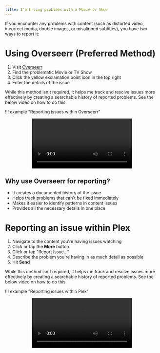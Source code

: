```yaml
---
title: I'm having problems with a Movie or Show
---
```


If you encounter any problems with content (such as distorted video, incorrect media, double images, or misaligned subtitles), you have two ways to report it:

# Using Overseerr (Preferred Method)

   1. Visit [Overseerr](https://overseerr.bitpushr.net)
   2. Find the problematic Movie or TV Show
   3. Click the yellow exclamation point icon in the top right
   4. Enter the details of the issue

   While this method isn't required, it helps me track and resolve issues more effectively by creating a searchable history of reported problems. See the below video on how to do this.

!!! example "Reporting issues within Overseerr"
    <center><video style="width:65%" controls="true" alt="type:video">
        <source src="../../assets/video/overseerr-reporting-issues.webm" type="video/webm">
    </video></center>

## Why use Overseerr for reporting?

- It creates a documented history of the issue
- Helps track problems that can't be fixed immediately
- Makes it easier to identify patterns in content issues
- Provides all the necessary details in one place

# Reporting an issue within Plex

   1. Navigate to the content you're having issues watching
   2. Click or tap the **More** button
   3. Click or tap "Report Issue..."
   4. Describe the problem you're having in as much detail as possible
   5. Hit **Send**

   While this method isn't required, it helps me track and resolve issues more effectively by creating a searchable history of reported problems. See the below video on how to do this.

!!! example "Reporting issues within Plex"
    <center><video style="width:65%" controls="true" alt="type:video">
        <source src="../../assets/video/plex-reporting-issues.webm" type="video/webm">
    </video></center>
